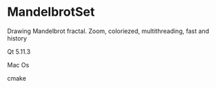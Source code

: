 # MandelbrotSet
Drawing Mandelbrot fractal. Zoom, coloriezed, multithreading, fast and history

Qt 5.11.3

Mac Os

cmake
